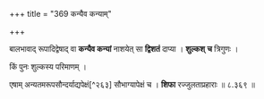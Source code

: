 +++
title = "369 कन्यैव कन्याम्"

+++


बालभावाद् रूपादिद्वेषाद् वा **कन्यैव कन्यां** नाशयेत् सा **द्विशतं** दाप्या । **शुल्कश्** **च** त्रिगुणः । 

किं पुनः शुल्कस्य परिमाणम् ।

एषाम् अन्यतमरूपसौन्दर्याद्यपेक्षं[^२६३] सौभाग्यापेक्षं च । **शिफा** रज्जुलताप्रहाराः ॥ ८.३६९ ॥